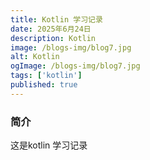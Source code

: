 ```yaml
---
title: Kotlin 学习记录
date: 2025年6月24日
description: Kotlin
image: /blogs-img/blog7.jpg
alt: Kotlin
ogImage: /blogs-img/blog7.jpg
tags: ['kotlin']
published: true
---
```


### 简介

这是kotlin 学习记录